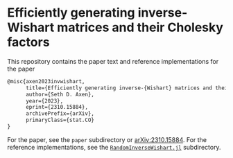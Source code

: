 # Efficiently generating inverse-Wishart matrices and their Cholesky factors

This repository contains the paper text and reference implementations for the paper

```tex
@misc{axen2023invwishart,
      title={Efficiently generating inverse-{Wishart} matrices and their {Cholesky} factors}, 
      author={Seth D. Axen},
      year={2023},
      eprint={2310.15884},
      archivePrefix={arXiv},
      primaryClass={stat.CO}
}
```

For the paper, see the `paper` subdirectory or [arXiv:2310.15884](https://arxiv.org/abs/2310.15884). For the reference implementations, see the [`RandomInverseWishart.jl`](./RandomInverseWishart.jl) subdirectory.
